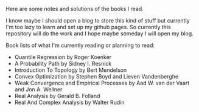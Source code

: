 Here are some notes and solutions of the books I read.

I know maybe I should open a blog to store this kind of stuff but currently I'm too lazy to learn and set up my github pages. So currently this repository will do the work and I hope maybe someday I will open my blog.

Book lists of what I'm currently reading or planning to read:

* Quantile Regression by Roger Koenker
* A Probability Path by Sidney I. Resnick
* Introduction To Topology by Bert Mendelson
* Convex Optimization by Stephen Boyd and Lieven Vandenberghe
* Weak Convergence and Empirical Processes by Aad W. van der Vaart and Jon A. Wellner
* Real Analysis by Gerald B. Folland
* Real And Complex Analysis by Walter Rudin